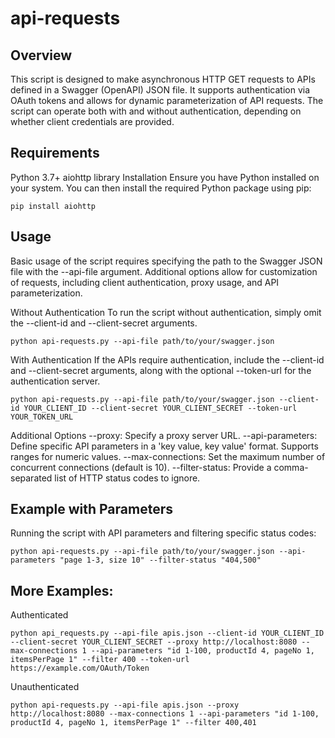 # api-requests

## Overview
This script is designed to make asynchronous HTTP GET requests to APIs defined in a Swagger (OpenAPI) JSON file. It supports authentication via OAuth tokens and allows for dynamic parameterization of API requests. The script can operate both with and without authentication, depending on whether client credentials are provided.

## Requirements
Python 3.7+
aiohttp library
Installation
Ensure you have Python installed on your system. You can then install the required Python package using pip:
```
pip install aiohttp
```
## Usage
Basic usage of the script requires specifying the path to the Swagger JSON file with the --api-file argument. Additional options allow for customization of requests, including client authentication, proxy usage, and API parameterization.

Without Authentication
To run the script without authentication, simply omit the --client-id and --client-secret arguments.
```
python api-requests.py --api-file path/to/your/swagger.json
```
With Authentication
If the APIs require authentication, include the --client-id and --client-secret arguments, along with the optional --token-url for the authentication server.
```
python api-requests.py --api-file path/to/your/swagger.json --client-id YOUR_CLIENT_ID --client-secret YOUR_CLIENT_SECRET --token-url YOUR_TOKEN_URL
```
Additional Options
--proxy: Specify a proxy server URL.
--api-parameters: Define specific API parameters in a 'key value, key value' format. Supports ranges for numeric values.
--max-connections: Set the maximum number of concurrent connections (default is 10).
--filter-status: Provide a comma-separated list of HTTP status codes to ignore.

## Example with Parameters
Running the script with API parameters and filtering specific status codes:

```
python api-requests.py --api-file path/to/your/swagger.json --api-parameters "page 1-3, size 10" --filter-status "404,500"
```

## More Examples:

Authenticated
```
python api_requests.py --api-file apis.json --client-id YOUR_CLIENT_ID --client-secret YOUR_CLIENT_SECRET --proxy http://localhost:8080 --max-connections 1 --api-parameters "id 1-100, productId 4, pageNo 1, itemsPerPage 1" --filter 400 --token-url https://example.com/OAuth/Token
```
Unauthenticated
```
python api-requests.py --api-file apis.json --proxy http://localhost:8080 --max-connections 1 --api-parameters "id 1-100, productId 4, pageNo 1, itemsPerPage 1" --filter 400,401
```

